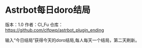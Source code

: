 # Astrbot每日doro结局

版本：1.0
作者：Cl_Fu
仓库：https://github.com/clfpwp/astrbot_plugin_ending

输入“今日结局”获得今天的doro结局,每人每天一个结局，第二天刷新。
